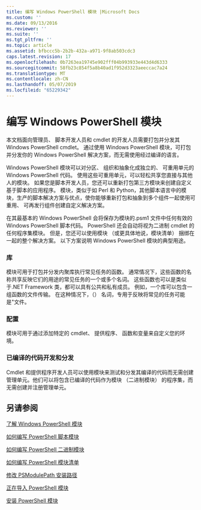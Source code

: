 ```yaml
---
title: 编写 Windows PowerShell 模块 |Microsoft Docs
ms.custom: ''
ms.date: 09/13/2016
ms.reviewer: ''
ms.suite: ''
ms.tgt_pltfrm: ''
ms.topic: article
ms.assetid: bfbccc5b-2b2b-432a-a971-9f8ab503cdc3
caps.latest.revision: 17
ms.openlocfilehash: 0b7263ea19745e902fff04b993933e443d4d6333
ms.sourcegitcommit: 58fb23c854f5a8b40ad1f952d3323aeeccac7a24
ms.translationtype: MT
ms.contentlocale: zh-CN
ms.lasthandoff: 05/07/2019
ms.locfileid: "65229342"
---
```

# <a name="writing-a-windows-powershell-module"></a>编写 Windows PowerShell 模块

本文档面向管理员、 脚本开发人员和 cmdlet 的开发人员需要打包并分发其 Windows PowerShell cmdlet。 通过使用 Windows PowerShell 模块，可打包并分发你的 Windows PowerShell 解决方案，而无需使用经过编译的语言。

Windows PowerShell 模块可以对分区、 组织和抽象化成独立的、 可重用单元的 Windows PowerShell 代码。 使用这些可重用单元，可以轻松共享您直接与其他人的模块。 如果您是脚本开发人员，您还可以重新打包第三方模块来创建自定义基于脚本的应用程序。 模块，类似于如 Perl 和 Python，其他脚本语言中的模块，生产的脚本解决方案与优点，使你能够重新打包和抽象到多个组件一起使用可重用、 可再发行组件创建自定义解决方案。

在其最基本的 Windows PowerShell 会将保存为模块的.psm1 文件中任何有效的 Windows PowerShell 脚本代码。 PowerShell 还会自动将视为二进制 cmdlet 的任何程序集模块。 但是，您还可以使用模块 （或更具体地说，模块清单） 捆绑在一起的整个解决方案。 以下方案说明 Windows PowerShell 模块的典型用途。

### <a name="libraries"></a>库

模块可用于打包并分发内聚库执行常见任务的函数。 通常情况下，这些函数的名称共享反映它们的用途的常见任务的一个或多个名词。 这些函数也可以是类似于.NET Framework 类，都可以具有公共和私有成员。 例如，一个库可以包含一组函数的文件传输。 在这种情况下，（） 名词，专用于反映将常见的任务可能是"文件。

### <a name="configuration"></a>配置

模块可用于通过添加特定的 cmdlet、 提供程序、 函数和变量来自定义您的环境。

### <a name="compiled-code-development-and-distribution"></a>已编译的代码开发和分发

Cmdlet 和提供程序开发人员可以使用模块来测试和分发其编译的代码而无需创建管理单元。他们可以将包含已编译的代码作为模块 （二进制模块） 的程序集，而无需创建并注册管理单元。

## <a name="see-also"></a>另请参阅

[了解 Windows PowerShell 模块](./understanding-a-windows-powershell-module.md)

[如何编写 PowerShell 脚本模块](./how-to-write-a-powershell-script-module.md)

[如何编写 PowerShell 二进制模块](./how-to-write-a-powershell-binary-module.md)

[如何编写 PowerShell 模块清单](how-to-write-a-powershell-module-manifest.md)

[修改 PSModulePath 安装路径](./modifying-the-psmodulepath-installation-path.md)

[正在导入 PowerShell 模块](./importing-a-powershell-module.md)

[安装 PowerShell 模块](./installing-a-powershell-module.md)
